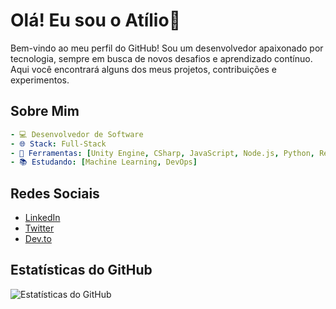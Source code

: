 # Olá! Eu sou o Atílio👋

Bem-vindo ao meu perfil do GitHub! Sou um desenvolvedor apaixonado por tecnologia, sempre em busca de novos desafios e aprendizado contínuo. Aqui você encontrará alguns dos meus projetos, contribuições e experimentos.

## Sobre Mim

```yaml
- 💻 Desenvolvedor de Software
- 🌐 Stack: Full-Stack
- 🔧 Ferramentas: [Unity Engine, CSharp, JavaScript, Node.js, Python, React]
- 📚 Estudando: [Machine Learning, DevOps]
```

## Redes Sociais

- [LinkedIn](https://www.linkedin.com/in/atiliodev)
- [Twitter](https://twitter.com/atiliodev)
- [Dev.to](https://dev.to/atiliodev)

## Estatísticas do GitHub

![Estatísticas do GitHub](https://github-readme-stats.vercel.app/api?username=atiliodev&show_icons=true&theme=dracula)

